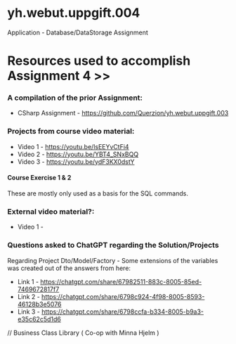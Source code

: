 # yh.webut.uppgift.004
Application - Database/DataStorage Assignment

# Resources used to accomplish Assignment 4 >>

### A compilation of the prior Assignment:
* CSharp Assignment - https://github.com/Querzion/yh.webut.uppgift.003

### Projects from course video material:
* Video 1 - https://youtu.be/lsEEYvCtFi4
* Video 2 - https://youtu.be/YBT4_SNxBQQ
* Video 3 - https://youtu.be/ydF3KX0dstY

#### Course Exercise 1 & 2
These are mostly only used as a basis for the SQL commands.

### External video material?:
* Video 1 -

### Questions asked to ChatGPT regarding the Solution/Projects
Regarding Project Dto/Model/Factory - 
Some extensions of the variables was created out of the answers from here:
* Link 1 - https://chatgpt.com/share/67982511-883c-8005-85ed-7469672817f7
* Link 2 - https://chatgpt.com/share/6798c924-4f98-8005-8593-46128b3e5076
* Link 3 - https://chatgpt.com/share/6798ccfa-b334-8005-b9a3-e35c62c5d1d6

// Business Class Library ( Co-op with Minna Hjelm )

